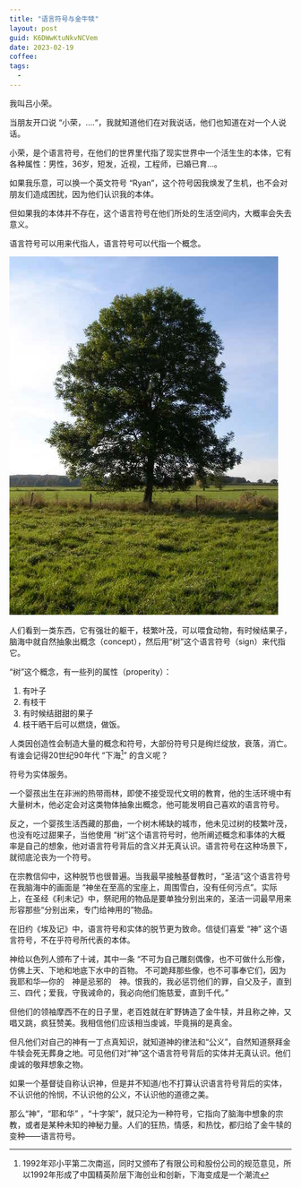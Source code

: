 ```yaml
---
title: "语言符号与金牛犊"
layout: post
guid: K6DWwKtuNkvNCVem
date: 2023-02-19
coffee:
tags:
  -
---
```


我叫吕小荣。

当朋友开口说 “小荣，....“，我就知道他们在对我说话，他们也知道在对一个人说话。

小荣，是个语言符号，在他们的世界里代指了现实世界中一个活生生的本体，它有各种属性：男性，36岁，短发，近视，工程师，已婚已育...。

如果我乐意，可以换一个英文符号 “Ryan”，这个符号因我焕发了生机，也不会对朋友们造成困扰，因为他们认识我的本体。

但如果我的本体并不存在，这个语言符号在他们所处的生活空间内，大概率会失去意义。

语言符号可以用来代指人，语言符号可以代指一个概念。


![](/media/files/2023/2023-02-19-tree.jpg)


人们看到一类东西，它有强壮的躯干，枝繁叶茂，可以喂食动物，有时候结果子，脑海中就自然抽象出概念（concept），然后用“树”这个语言符号（sign）来代指它。

“树”这个概念，有一些列的属性（properity）：

1. 有叶子
2. 有枝干
2. 有时候结甜甜的果子
3. 枝干晒干后可以燃烧，做饭。

人类因创造性会制造大量的概念和符号，大部份符号只是绚烂绽放，衰落，消亡。有谁会记得20世纪90年代 “下海[^1]” 的含义呢？

符号为实体服务。

一个婴孩出生在非洲的热带雨林，即使不接受现代文明的教育，他的生活环境中有大量树木，他必定会对这类物体抽象出概念，他可能发明自己喜欢的语言符号。

反之，一个婴孩生活西藏的那曲，一个树木稀缺的城市，他未见过树的枝繁叶茂，也没有吃过甜果子，当他使用 “树”这个语言符号时，他所阐述概念和事体的大概率是自己的想象，他对语言符号背后的含义并无真认识。语言符号在这种场景下，就彻底沦丧为一个符号。

在宗教信仰中，这种脱节也很普遍。当我最早接触基督教时，“圣洁”这个语言符号在我脑海中的画面是 “神坐在至高的宝座上，周围雪白，没有任何污点”。实际上，在圣经《利未记》中，祭祀用的物品是要单独分别出来的，圣洁一词最早用来形容那些“分别出来，专门给神用的”物品。

在旧约《埃及记》中，语言符号和实体的脱节更为致命。信徒们喜爱 “神” 这个语言符号，不在乎符号所代表的本体。

神给以色列人颁布了十诫，其中一条 “不可为自己雕刻偶像，也不可做什么形像，仿佛上天、下地和地底下水中的百物。 不可跪拜那些像，也不可事奉它们，因为我耶和华—你的　神是忌邪的　神。恨我的，我必惩罚他们的罪，自父及子，直到三、四代；爱我，守我诫命的，我必向他们施慈爱，直到千代。”

但他们的领袖摩西不在的日子里，老百姓就在旷野铸造了金牛犊，并且称之神，又唱又跳，疯狂赞美。我相信他们应该相当虔诚，毕竟捐的是真金。

但凡他们对自己的神有一丁点真知识，就知道神的律法和“公义”，自然知道祭拜金牛犊会死无葬身之地。可见他们对“神”这个语言符号背后的实体并无真认识。他们虔诚的敬拜想象之物。

如果一个基督徒自称认识神，但是并不知道/也不打算认识语言符号背后的实体，不认识他的怜悯，不认识他的公义，不认识他的道德之美。


那么“神”，“耶和华” ，“十字架”，就只沦为一种符号，它指向了脑海中想象的宗教，或者是某种未知的神秘力量。人们的狂热，情感，和热忱，都归给了金牛犊的变种——语言符号。


[^1]: 1992年邓小平第二次南巡，同时又颁布了有限公司和股份公司的规范意见，所以1992年形成了中国精英阶层下海创业和创新，下海变成是一个潮流
